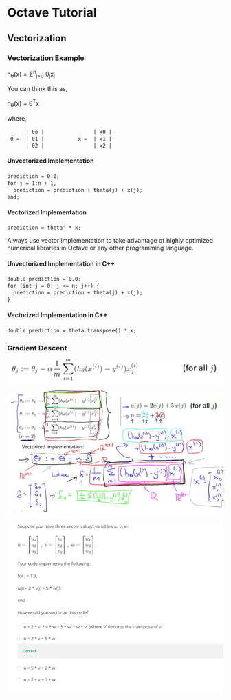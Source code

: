 Octave Tutorial
==========================

## Vectorization

### Vectorization Example

h<sub>θ</sub>(x) = 	&#931;<sup>n</sup><sub>j=0</sub> θ<sub>j</sub>x<sub>j</sub>

You can think this as,

h<sub>θ</sub>(x) = θ<sup>T</sup>x

where,

```
      | θo |                | x0 |
 θ =  | θ1 |           x =  | x1 |
      | θ2 |                | x2 |
```

#### Unvectorized Implementation
```
prediction = 0.0;
for j = 1:n + 1,
  prediction = prediction + theta(j) + x(j);
end;
```

#### Vectorized Implementation
```
prediction = theta' * x;
```

Always use vector implementation  to take advantage of highly optimized
numerical libraries in Octave or any other programming language.

#### Unvectorized Implementation in C++
```
double prediction = 0.0;
for (int j = 0; j <= n; j++) {
  prediction = prediction + theta(j) + x(j);
}
```

#### Vectorized Implementation in C++
```
double prediction = theta.transpose() * x;
```

### Gradient Descent
![](./img/week2-27.png)

![](./img/week2-29.png)

![](./img/week2-28.png)